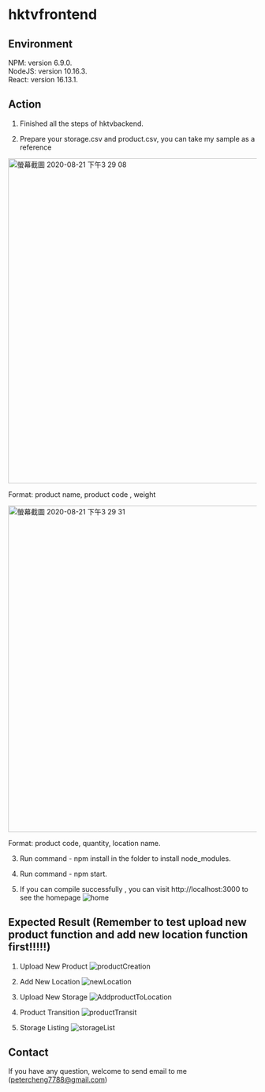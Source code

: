 #  hktvfrontend

## Environment
NPM: version 6.9.0.   
NodeJS: version 10.16.3.   
React: version 16.13.1. 

## Action

1. Finished all the steps of hktvbackend. 

2. Prepare your storage.csv and product.csv, you can take my sample as a reference

<img width="657" alt="螢幕截圖 2020-08-21 下午3 29 08" src="https://user-images.githubusercontent.com/46919822/90864413-337a4380-e3c3-11ea-89e6-c78129126c9b.png">

Format: product name, product code , weight

<img width="660" alt="螢幕截圖 2020-08-21 下午3 29 31" src="https://user-images.githubusercontent.com/46919822/90864417-34ab7080-e3c3-11ea-8304-27bf34805654.png">

Format: product code, quantity, location name. 

3. Run command - npm install in the folder to install node_modules. 

4. Run command - npm start. 

5. If you can compile successfully , you can visit http://localhost:3000 to see the homepage 
![home](https://user-images.githubusercontent.com/46919822/90864940-31fd4b00-e3c4-11ea-92cf-9ce895ac4854.jpg)

## Expected Result (Remember to test upload new product function and add new location function first!!!!!)

1. Upload New Product
![productCreation](https://user-images.githubusercontent.com/46919822/90865592-278f8100-e3c5-11ea-96bc-abc6aa6aa54a.jpg)
2. Add New Location
![newLocation](https://user-images.githubusercontent.com/46919822/90865316-cbc4f800-e3c4-11ea-9af7-1fb694445614.jpg)
3. Upload New Storage
![AddproductToLocation](https://user-images.githubusercontent.com/46919822/90865341-d4b5c980-e3c4-11ea-91fa-90d34bbfee98.jpg)

4. Product Transition
![productTransit](https://user-images.githubusercontent.com/46919822/90865351-d8495080-e3c4-11ea-9e86-5decbdb117a3.jpg)

5. Storage Listing
![storageList](https://user-images.githubusercontent.com/46919822/90865359-db444100-e3c4-11ea-880b-dd189eac81d3.jpg)

## Contact

If you have any question, welcome to send email to me (petercheng7788@gmail.com)
